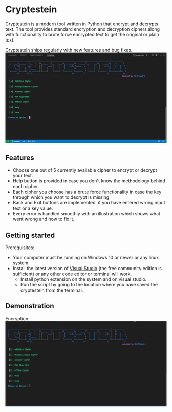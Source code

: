 # Cryptestein
Cryptestein is a modern tool written in Python that encrypt and decrypts text.
The tool provides standard encryption and decryption ciphers along with functionality to brute force encrypted text to get the original or plain text.

Cryptestein ships regularly with new features and bug fixes.
![Cryptestein_Screenshot](docs/images/Screenshot_1.png)

## Features
- Choose one out of 5 currently available cipher to encrypt or decrypt your text.
- Help button is provided in case you don't know the methodology behind each cipher.
- Each cipher you choose has a brute force functionality in case the key through which you want to decrypt is missing.
- Back and Exit buttons are implemented, if you have entered wrong input text or a key value.
- Every error is handled smoothly with an illustration which shows what went wrong and how to fix it.

## Getting started
Prerequisites:
- Your computer must be running on Windows 10 or newer or any linux system.
- Install the latest version of [Visual Studio](https://visualstudio.microsoft.com/downloads/) (the free community edition is sufficient) or any other code editor or terminal will work.
  - Install python extension on the system and on visual studio.
  - Run the script by going to the location where you have saved the cryptestein from the terminal.

## Demonstration
Encryption:
![encryption_demo](docs/images/encryption.gif)
